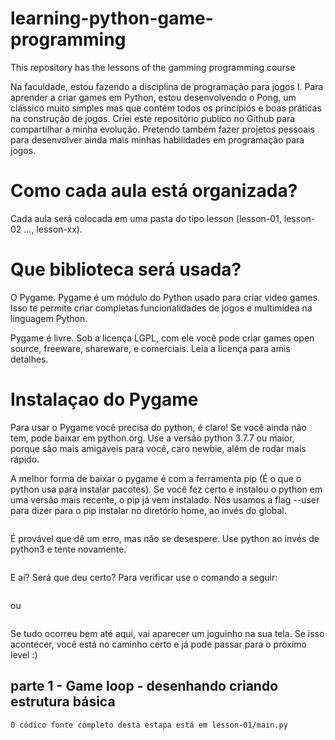 # learning-python-game-programming
This repository has the lessons of the gamming programming course


Na faculdade, estou fazendo a disciplina de programação para jogos I. Para aprender a criar games em Python, estou desenvolvendo o Pong, um clássico muito simples mas que contém todos os princípios e boas práticas na construção de jogos.
Criei este repositório publico no Github para compartilhar a minha evolução. Pretendo também fazer projetos pessoais para desenvolver ainda mais minhas habilidades em programação para jogos.

# Como cada aula está organizada?
Cada aula será colocada em uma pasta do tipo lesson (lesson-01, lesson-02 ..., lesson-xx).

# Que biblioteca será usada?
O Pygame. Pygame é um módulo do Python usado para criar video games. Isso te permite criar completas funcionalidades de jogos e multimídea na linguagem Python.

Pygame é livre. Sob a licença LGPL, com ele você pode criar games open source, freeware, shareware, e comerciais. Leia a licença para amis detalhes.
# Instalaçao do Pygame
Para usar o Pygame você precisa do python, é claro! Se você ainda não tem, pode baixar em python.org. Use a versão python 3.7.7 ou maior, porque são mais amigáveis para você, caro newbie, além de rodar mais rápido.

A melhor forma de baixar o pygame é com a ferramenta pip (É o que o python usa para instalar pacotes). Se você fez certo e instalou o python em uma versão mais recente, o pip já vem instalado. Nós usamos a flag --user para dizer para o pip  instalar no diretório home, ao invés do global.

```python3 -m pip install -U pygame --user
```

É provável que dê um erro, mas não se desespere. Use python ao invés de python3 e tente novamente.

```python -m pip install -U pygame --user
```
E aí? Será que deu certo? Para verificar use o comando a seguir:

```python3 -m pygame.examples.aliens
```
ou
```python -m pygame.examples.aliens
```
Se tudo ocorreu bem até aqui, vai aparecer um joguinho na sua tela. Se isso acontecer, você está no caminho certo e já pode passar para o próximo level :)
## parte 1 - Game loop - desenhando criando estrutura básica
    O códico fonte completo desta estapa está em lesson-01/main.py
## 